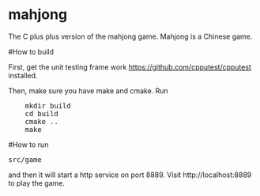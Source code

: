 mahjong
===========

The C plus plus version of the mahjong game. Mahjong is a Chinese game.

#How to build

First, get the unit testing frame work https://github.com/cpputest/cpputest installed.

Then, make sure you have make and cmake. Run

<pre>
    mkdir build
    cd build
    cmake ..
    make
</pre>

#How to run
<pre>
src/game
</pre>
and then it will start a http service on port 8889. Visit http://localhost:8889 to play the game.
